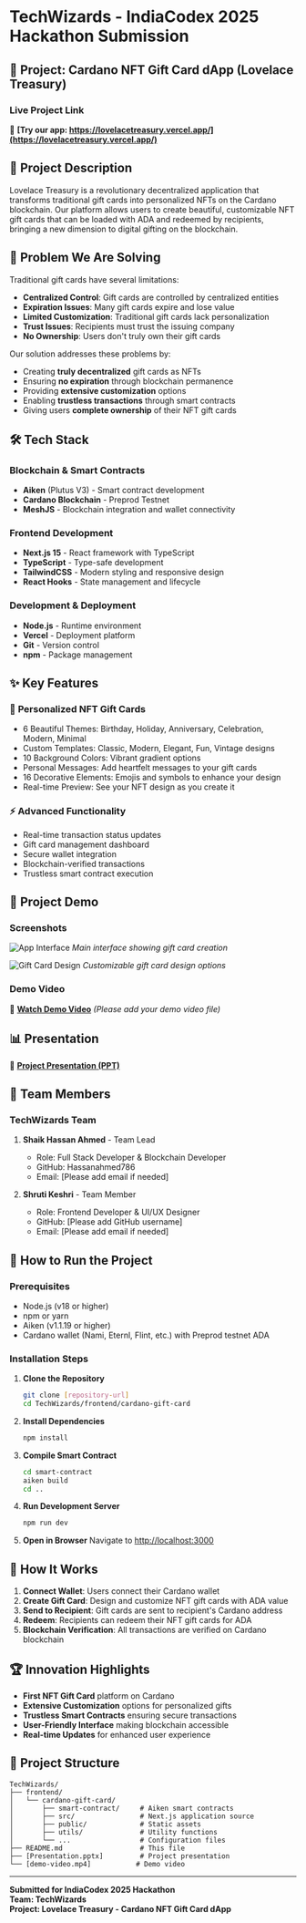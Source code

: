 # TechWizards - IndiaCodex 2025 Hackathon Submission

## 🎁 Project: Cardano NFT Gift Card dApp (Lovelace Treasury)

### Live Project Link
🚀 **[Try our app: https://lovelacetreasury.vercel.app/](https://lovelacetreasury.vercel.app/)**

## 📝 Project Description

Lovelace Treasury is a revolutionary decentralized application that transforms traditional gift cards into personalized NFTs on the Cardano blockchain. Our platform allows users to create beautiful, customizable NFT gift cards that can be loaded with ADA and redeemed by recipients, bringing a new dimension to digital gifting on the blockchain.

## 🎯 Problem We Are Solving

Traditional gift cards have several limitations:
- **Centralized Control**: Gift cards are controlled by centralized entities
- **Expiration Issues**: Many gift cards expire and lose value
- **Limited Customization**: Traditional gift cards lack personalization
- **Trust Issues**: Recipients must trust the issuing company
- **No Ownership**: Users don't truly own their gift cards

Our solution addresses these problems by:
- Creating **truly decentralized** gift cards as NFTs
- Ensuring **no expiration** through blockchain permanence
- Providing **extensive customization** options
- Enabling **trustless transactions** through smart contracts
- Giving users **complete ownership** of their NFT gift cards

## 🛠️ Tech Stack

### Blockchain & Smart Contracts
- **Aiken** (Plutus V3) - Smart contract development
- **Cardano Blockchain** - Preprod Testnet
- **MeshJS** - Blockchain integration and wallet connectivity

### Frontend Development
- **Next.js 15** - React framework with TypeScript
- **TypeScript** - Type-safe development
- **TailwindCSS** - Modern styling and responsive design
- **React Hooks** - State management and lifecycle

### Development & Deployment
- **Node.js** - Runtime environment
- **Vercel** - Deployment platform
- **Git** - Version control
- **npm** - Package management

## ✨ Key Features

### 🎨 **Personalized NFT Gift Cards**
- 6 Beautiful Themes: Birthday, Holiday, Anniversary, Celebration, Modern, Minimal
- Custom Templates: Classic, Modern, Elegant, Fun, Vintage designs
- 10 Background Colors: Vibrant gradient options
- Personal Messages: Add heartfelt messages to your gift cards
- 16 Decorative Elements: Emojis and symbols to enhance your design
- Real-time Preview: See your NFT design as you create it

### ⚡ **Advanced Functionality**
- Real-time transaction status updates
- Gift card management dashboard
- Secure wallet integration
- Blockchain-verified transactions
- Trustless smart contract execution

## 📸 Project Demo

### Screenshots
![App Interface](frontend/cardano-gift-card/public/demo-screenshot-1.png)
*Main interface showing gift card creation*

![Gift Card Design](frontend/cardano-gift-card/public/demo-screenshot-2.png)
*Customizable gift card design options*

### Demo Video
🎥 **[Watch Demo Video](./demo-video.mp4)** *(Please add your demo video file)*

## 📊 Presentation

📄 **[Project Presentation (PPT)](./Cardano-NFT-Gift-Card-dApp.pptx)**

## 👥 Team Members

### TechWizards Team

1. **Shaik Hassan Ahmed** - Team Lead
   - Role: Full Stack Developer & Blockchain Developer
   - GitHub: Hassanahmed786
   - Email: [Please add email if needed]

2. **Shruti Keshri** - Team Member
   - Role: Frontend Developer & UI/UX Designer
   - GitHub: [Please add GitHub username]
   - Email: [Please add email if needed]

## 🚀 How to Run the Project

### Prerequisites
- Node.js (v18 or higher)
- npm or yarn
- Aiken (v1.1.19 or higher)
- Cardano wallet (Nami, Eternl, Flint, etc.) with Preprod testnet ADA

### Installation Steps

1. **Clone the Repository**
   ```bash
   git clone [repository-url]
   cd TechWizards/frontend/cardano-gift-card
   ```

2. **Install Dependencies**
   ```bash
   npm install
   ```

3. **Compile Smart Contract**
   ```bash
   cd smart-contract
   aiken build
   cd ..
   ```

4. **Run Development Server**
   ```bash
   npm run dev
   ```

5. **Open in Browser**
   Navigate to [http://localhost:3000](http://localhost:3000)

## 🎯 How It Works

1. **Connect Wallet**: Users connect their Cardano wallet
2. **Create Gift Card**: Design and customize NFT gift cards with ADA value
3. **Send to Recipient**: Gift cards are sent to recipient's Cardano address
4. **Redeem**: Recipients can redeem their NFT gift cards for ADA
5. **Blockchain Verification**: All transactions are verified on Cardano blockchain

## 🏆 Innovation Highlights

- **First NFT Gift Card** platform on Cardano
- **Extensive Customization** options for personalized gifts
- **Trustless Smart Contracts** ensuring secure transactions
- **User-Friendly Interface** making blockchain accessible
- **Real-time Updates** for enhanced user experience

## 📁 Project Structure

```
TechWizards/
├── frontend/
│   └── cardano-gift-card/
│       ├── smart-contract/     # Aiken smart contracts
│       ├── src/                # Next.js application source
│       ├── public/             # Static assets
│       ├── utils/              # Utility functions
│       └── ...                 # Configuration files
├── README.md                   # This file
├── [Presentation.pptx]         # Project presentation
└── [demo-video.mp4]           # Demo video
```

---

**Submitted for IndiaCodex 2025 Hackathon**  
**Team: TechWizards**  
**Project: Lovelace Treasury - Cardano NFT Gift Card dApp**